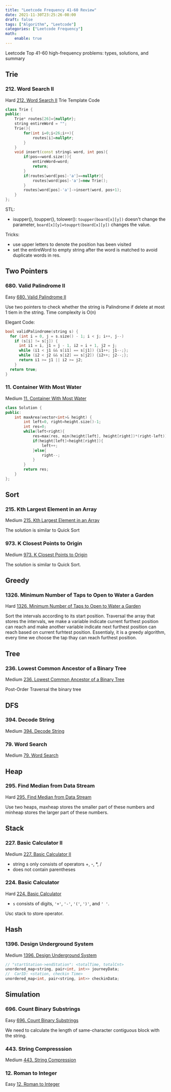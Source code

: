 ```yaml
---
title: "Leetcode Frequency 41-60 Review"
date: 2021-11-30T23:25:26-08:00
draft: false
tags: ["Algorithm", "Leetcode"]
categories: ["Leetcode Frequency"]
math:
    enable: true
---
```

Leetcode Top 41-60 high-frequency problems: types, solutions, and summary

<!--more-->

## Trie

### 212. Word Search II

Hard
[212. Word Search II](https://leetcode.com/problems/word-search-ii/)
Trie Template Code

```C++
class Trie {
public:
    Trie* routes[26]={nullptr};
    string entireWord = "";
    Trie(){
        for(int i=0;i<26;i++){
            routes[i]=nullptr;
        }
    }
    void insert(const string& word, int pos){
        if(pos==word.size()){
            entireWord=word;
            return;
        }
        if(routes[word[pos]-'a']==nullptr){
            routes[word[pos]-'a']=new Trie();
        }
        routes[word[pos]-'a']->insert(word, pos+1);
    }
};
```

STL:

* isupper(), toupper(), tolower(): `toupper(board[x][y])` doesn't change the parameter, `board[x][y]=toupprt(board[x][y])` changes the value.

Tricks:

* use upper letters to denote the position has been visited
* set the entireWord to empty string after the word is matched to avoid duplicate words in res.

## Two Pointers

### 680. Valid Palindrome II

Easy
[680. Valid Palindrome II](https://leetcode.com/problems/valid-palindrome-ii/)

Use two pointers to check whether the string is Palindrome if delete at most 1 tiem in the string. Time complexity  is O(n)

Elegant Code:

```C++
bool validPalindrome(string s) {
  for (int i = 0, j = s.size() - 1; i < j; i++, j--)
    if (s[i] != s[j]) {
      int i1 = i, j1 = j - 1, i2 = i + 1, j2 = j;
      while (i1 < j1 && s[i1] == s[j1]) {i1++; j1--;};
      while (i2 < j2 && s[i2] == s[j2]) {i2++; j2--;};
      return i1 >= j1 || i2 >= j2;
    }
  return true;
}
```

### 11. Container With Most Water

Medium
[11. Container With Most Water](https://leetcode.com/problems/container-with-most-water/)

```C++
class Solution {
public:
    int maxArea(vector<int>& height) {
        int left=0, right=height.size()-1;
        int res=0;
        while(left<right){
            res=max(res, min(height[left], height[right])*(right-left));
            if(height[left]<height[right]){
                left++;
            }else{
                right--;
            }
        }
        return res;
    }
};
```

## Sort

### 215. Kth Largest Element in an Array

Medium
[215. Kth Largest Element in an Array](https://leetcode.com/problems/kth-largest-element-in-an-array/)

The solution is similar to Quick Sort

### 973. K Closest Points to Origin

Medium
[973. K Closest Points to Origin](https://leetcode.com/problems/k-closest-points-to-origin/)

The solution is similar to Quick Sort.

## Greedy

### 1326. Minimum Number of Taps to Open to Water a Garden

Hard
[1326. Minimum Number of Taps to Open to Water a Garden](https://leetcode.com/problems/minimum-number-of-taps-to-open-to-water-a-garden/)

Sort the intervals according to its start position. Traversal the array that stores the intervals, we make a variable indicate current furthest position can reach and make another variable indicate next furthest position can reach based on current furhtest position. Essentialy, it is a greedy algorithm, every time we choose the tap thay can reach furthest position.

## Tree

### 236. Lowest Common Ancestor of a Binary Tree

Medium
[236. Lowest Common Ancestor of a Binary Tree](https://leetcode.com/problems/lowest-common-ancestor-of-a-binary-tree/)

Post-Order Traversal the binary tree

## DFS

### 394. Decode String

Medium
[394. Decode String](https://leetcode.com/problems/decode-string/)

### 79. Word Search

Medium
[79. Word Search](https://leetcode.com/problems/word-search/)

## Heap

### 295. Find Median from Data Stream

Hard
[295. Find Median from Data Stream](https://leetcode.com/problems/find-median-from-data-stream/)

Use two heaps, maxheap stores the smaller part of these numbers and minheap stores the larger part of these numbers.

## Stack

### 227. Basic Calculator II

Medium
[227. Basic Calculator II](https://leetcode.com/problems/basic-calculator-ii/)

* string s only consists of operators +, -, *, /
* does not contain parentheses

### 224. Basic Calculator

Hard
[224. Basic Calculator](https://leetcode.com/problems/basic-calculator/)

* `s` consists of digits, `'+'`, `'-'`, `'('`, `')'`, and `' '`.

Usc stack to store operator.

## Hash

### 1396. Design Underground System

Medium
[1396. Design Underground System](https://leetcode.com/problems/design-underground-system/)

```C++
// "startStation->endStation": <totalTime, totalCnt>
unordered_map<string, pair<int, int>> journeyData;
//  CarID: <station, checkin Time>
unordered_map<int, pair<string, int>> checkinData;
```

## Simulation

### 696. Count Binary Substrings

Easy
[696. Count Binary Substrings](https://leetcode.com/problems/count-binary-substrings/)

We need to calculate the length of same-character contiguous block with the string.

### 443. String Compresssion

Medium
[443. String Compression](https://leetcode.com/problems/string-compression/)

### 12. Roman to Integer

Easy
[12. Roman to Integer]()
